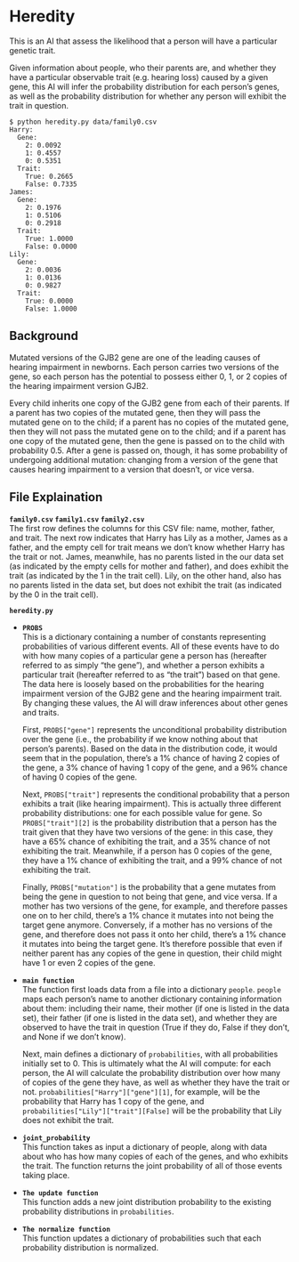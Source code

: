 # Heredity 
This is an AI that assess the likelihood that a person will have a particular genetic trait.   
  
Given information about people, who their parents are, and whether they have a particular observable trait (e.g. hearing loss) caused by a given gene, this AI will infer the probability distribution for each person’s genes, as well as the probability distribution for whether any person will exhibit the trait in question.  
  
```
$ python heredity.py data/family0.csv
Harry:
  Gene:
    2: 0.0092
    1: 0.4557
    0: 0.5351
  Trait:
    True: 0.2665
    False: 0.7335
James:
  Gene:
    2: 0.1976
    1: 0.5106
    0: 0.2918
  Trait:
    True: 1.0000
    False: 0.0000
Lily:
  Gene:
    2: 0.0036
    1: 0.0136
    0: 0.9827
  Trait:
    True: 0.0000
    False: 1.0000
```
## Background  
Mutated versions of the GJB2 gene are one of the leading causes of hearing impairment in newborns. Each person carries two versions of the gene, so each person has the potential to possess either 0, 1, or 2 copies of the hearing impairment version GJB2.  
  
Every child inherits one copy of the GJB2 gene from each of their parents. If a parent has two copies of the mutated gene, then they will pass the mutated gene on to the child; if a parent has no copies of the mutated gene, then they will not pass the mutated gene on to the child; and if a parent has one copy of the mutated gene, then the gene is passed on to the child with probability 0.5. After a gene is passed on, though, it has some probability of undergoing additional mutation: changing from a version of the gene that causes hearing impairment to a version that doesn’t, or vice versa.  

## File Explaination  
**```family0.csv``` ```family1.csv``` ```family2.csv```**   
The first row defines the columns for this CSV file: name, mother, father, and trait. The next row indicates that Harry has Lily as a mother, James as a father, and the empty cell for trait means we don’t know whether Harry has the trait or not. James, meanwhile, has no parents listed in the our data set (as indicated by the empty cells for mother and father), and does exhibit the trait (as indicated by the 1 in the trait cell). Lily, on the other hand, also has no parents listed in the data set, but does not exhibit the trait (as indicated by the 0 in the trait cell).  

**```heredity.py```**  
- **```PROBS```**  
This is a dictionary containing a number of constants representing probabilities of various different events. All of these events have to do with how many copies of a particular gene a person has (hereafter referred to as simply “the gene”), and whether a person exhibits a particular trait (hereafter referred to as “the trait”) based on that gene. The data here is loosely based on the probabilities for the hearing impairment version of the GJB2 gene and the hearing impairment trait. By changing these values, the AI will draw inferences about other genes and traits.  
   
  First, ```PROBS["gene"]``` represents the unconditional probability distribution over the gene (i.e., the probability if we know nothing about that person’s parents). Based on the data in the distribution code, it would seem that in the population, there’s a 1% chance of having 2 copies of the gene, a 3% chance of having 1 copy of the gene, and a 96% chance of having 0 copies of the gene.  
  
  Next, ```PROBS["trait"]``` represents the conditional probability that a person exhibits a trait (like hearing impairment). This is actually three different probability distributions: one for each possible value for gene. So ```PROBS["trait"][2]``` is the probability distribution that a person has the trait given that they have two versions of the gene: in this case, they have a 65% chance of exhibiting the trait, and a 35% chance of not exhibiting the trait. Meanwhile, if a person has 0 copies of the gene, they have a 1% chance of exhibiting the trait, and a 99% chance of not exhibiting the trait.  
  
  Finally, ```PROBS["mutation"]``` is the probability that a gene mutates from being the gene in question to not being that gene, and vice versa. If a mother has two versions of the gene, for example, and therefore passes one on to her child, there’s a 1% chance it mutates into not being the target gene anymore. Conversely, if a mother has no versions of the gene, and therefore does not pass it onto her child, there’s a 1% chance it mutates into being the target gene. It’s therefore possible that even if neither parent has any copies of the gene in question, their child might have 1 or even 2 copies of the gene.   
  
- **```main function```**  
  The function first loads data from a file into a dictionary ```people```. ```people``` maps each person’s name to another dictionary containing information about them: including their name, their mother (if one is listed in the data set), their father (if one is listed in the data set), and whether they are observed to have the trait in question (True if they do, False if they don’t, and None if we don’t know).  
   
  Next, main defines a dictionary of ```probabilities```, with all probabilities initially set to 0. This is ultimately what the AI will compute: for each person, the AI will calculate the probability distribution over how many of copies of the gene they have, as well as whether they have the trait or not. ```probabilities["Harry"]["gene"][1]```, for example, will be the probability that Harry has 1 copy of the gene, and ```probabilities["Lily"]["trait"][False]``` will be the probability that Lily does not exhibit the trait.  
  
- **```joint_probability```**  
  This function takes as input a dictionary of people, along with data about who has how many copies of each of the genes, and who exhibits the trait. The function returns the joint probability of all of those events taking place.  

- **```The update function```**  
  This function adds a new joint distribution probability to the existing probability distributions in ```probabilities```.  
  
- **```The normalize function```**  
  This function updates a dictionary of probabilities such that each probability distribution is normalized.
